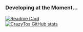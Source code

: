 <div>
  
  ### Developing at the Moment...
  [![Readme Card](https://github-readme-stats.vercel.app/api/pin/?username=CrazyTos&repo=A-Complete-Discord-Bot&show_owner=true&theme=material-palenight&hide_border=true)](https://github.com/anuraghazra/github-readme-stats) <br>
  [![CrazyTos GitHub stats](https://github-readme-stats.vercel.app/api?username=CrazyTos&theme=material-palenight&show_icons=true&hide_border=true&hide=stars,prs)](https://github.com/CrazyTos/)
  
</div>
